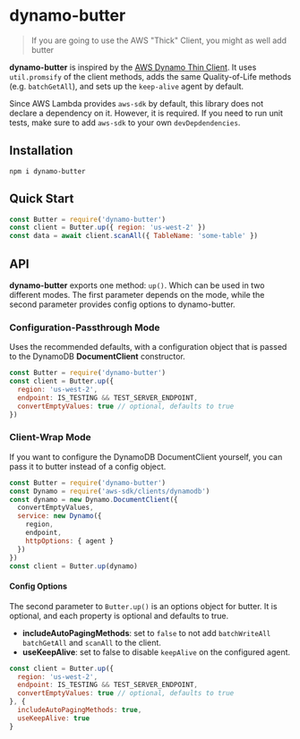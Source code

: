 dynamo-butter
======

> If you are going to use the AWS "Thick" Client, you might as well add butter

**dynamo-butter** is inspired by the [AWS Dynamo Thin Client](https://github.com/Nike-Inc/aws-thin-dynamo-node). It uses `util.promsify` of the client methods, adds the same Quality-of-Life methods (e.g. `batchGetAll`), and sets up the `keep-alive` agent by default.

Since AWS Lambda provides `aws-sdk` by default, this library does not declare a dependency on it. However, it is required. If you need to run unit tests, make sure to add `aws-sdk` to your own `devDepdendencies`.

## Installation
```
npm i dynamo-butter
```

## Quick Start

```javascript
const Butter = require('dynamo-butter')
const client = Butter.up({ region: 'us-west-2' })
const data = await client.scanAll({ TableName: 'some-table' })
```

## API

**dynamo-butter** exports one method: `up()`. Which can be used in two different modes. The first parameter depends on the mode, while the second parameter provides config options to dynamo-butter.

### Configuration-Passthrough Mode
Uses the recommended defaults, with a configuration object that is passed to the DynamoDB **DocumentClient** constructor.

```javascript
const Butter = require('dynamo-butter')
const client = Butter.up({
  region: 'us-west-2',
  endpoint: IS_TESTING && TEST_SERVER_ENDPOINT,
  convertEmptyValues: true // optional, defaults to true
})
```

### Client-Wrap Mode
If you want to configure the DynamoDB DocumentClient yourself, you can pass it to butter instead of a config object.

```javascript
const Butter = require('dynamo-butter')
const Dynamo = require('aws-sdk/clients/dynamodb')
const dynamo = new Dynamo.DocumentClient({
  convertEmptyValues,
  service: new Dynamo({
    region,
    endpoint,
    httpOptions: { agent }
  })
})
const client = Butter.up(dynamo)
```

#### Config Options
The second parameter to `Butter.up()` is an options object for butter. It is optional, and each property is optional and defaults to true.

* **includeAutoPagingMethods**: set to `false` to not add `batchWriteAll` `batchGetAll` and `scanAll` to the client.
* **useKeepAlive**: set to false to disable `keepAlive` on the configured agent.

```javascript
const client = Butter.up({
  region: 'us-west-2',
  endpoint: IS_TESTING && TEST_SERVER_ENDPOINT,
  convertEmptyValues: true // optional, defaults to true
}, {
  includeAutoPagingMethods: true,
  useKeepAlive: true
}
```